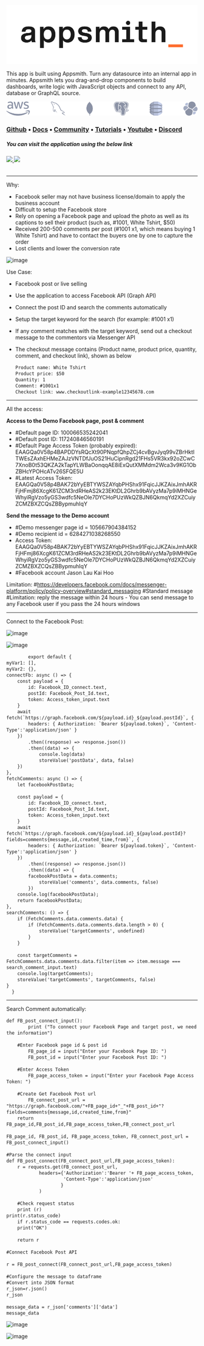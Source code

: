 ![](https://raw.githubusercontent.com/appsmithorg/appsmith/release/static/appsmith_logo_primary.png)

This app is built using Appsmith. Turn any datasource into an internal app in minutes. Appsmith lets you drag-and-drop components to build dashboards, write logic with JavaScript objects and connect to any API, database or GraphQL source.

![](https://raw.githubusercontent.com/appsmithorg/appsmith/release/static/images/integrations.png)

### [Github](https://github.com/appsmithorg/appsmith) • [Docs](https://docs.appsmith.com/?utm_source=github&utm_medium=social&utm_content=appsmith_docs&utm_campaign=null&utm_term=appsmith_docs) • [Community](https://community.appsmith.com/) • [Tutorials](https://github.com/appsmithorg/appsmith/tree/update/readme#tutorials) • [Youtube](https://www.youtube.com/appsmith) • [Discord](https://discord.gg/rBTTVJp)

##### You can visit the application using the below link

###### [![](https://assets.appsmith.com/git-sync/Buttons.svg) ](https://app.appsmith.com/applications/6289e2937901344ba8d17ca5/pages/6289e2937901344ba8d17ca8) [![](https://assets.appsmith.com/git-sync/Buttons2.svg)](https://app.appsmith.com/applications/6289e2937901344ba8d17ca5/pages/6289e2937901344ba8d17ca8/edit)

------------------------------------------------------------------------------------------------------------------------------------------------------

Why:

- Facebook seller may not have business license/domain to apply the business account
- Difficult to setup the Facebook store
- Rely on opening a Facebook page and upload the photo as well as its captions to sell their product (such as, #1001, White Tshirt, $50)
- Received 200-500 comments per post (#1001 x1, which means buying 1 White Tshirt) and have to contact the buyers one by one to capture the order
- Lost clients and lower the conversion rate

<img width="600" alt="image" src="https://user-images.githubusercontent.com/39978937/204190945-23202d28-6eb9-4b0e-886c-4b7d2121aef5.png">


Use Case:
- Facebook post or live selling
- Use the application to access Facebook API (Graph API)
- Connect the post ID and search the comments automatically
- Setup the target keyword for the search (for example: #1001 x1)
- If any comment matches with the target keyword, send out a checkout message to the commentors via Messenger API
- The checkout message contains (Product name, product price, quantity, comment, and checkout link), shown as below

      Product name: White Tshirt
      Product price: $50
      Quantity: 1
      Comment: #1001x1
      Checkout link: www.checkoutlink-example12345678.com
      
------------------------------------------------------------------------------------------------------------------------------------------------------

All the access:

**Access to the Demo Facebook page, post & comment**
- #Default page ID: 100066535242041
- #Default post ID: 117240846560191
- #Default Page Access Token (probably expired): EAAGQa0V58p4BAPDDYsRQcXt90PNqpfQhpZCj4cvBgvJyq99vZBrHktlTWEsZAxhEHMeZAJzVNTDfJuOS21HuCipnRgd21FHs5VR3kx92oZCwC7XnoB0t53QKZA2kTapYLWBaOonqqAE8iExQutXMMdm2Wca3v9KG1ObZBHcYPOHcATv26SFQE5U 
- #Latest Access Token: EAAGQa0V58p4BAK72bYyEBTYWSZAYqbPHShx91FqicJJKZAixJmhAKRFjHFmj86XcgK61ZCM3rdRHeAS2k23EKtDL2Ghrb9bAVyzMa7p9iMHNGeWhyiRgVzo5yGS3wdfc5NeOle7DYCHoPUzWkQZBJN6QkmqYd2XZCuiyZCMZBXZCQsZBBypmuhIqY


**Send the message to the Demo account**
- #Demo messenger page id = 105667904384152
- #Demo recipient id = 6284271038268550
- Access Token: EAAGQa0V58p4BAK72bYyEBTYWSZAYqbPHShx91FqicJJKZAixJmhAKRFjHFmj86XcgK61ZCM3rdRHeAS2k23EKtDL2Ghrb9bAVyzMa7p9iMHNGeWhyiRgVzo5yGS3wdfc5NeOle7DYCHoPUzWkQZBJN6QkmqYd2XZCuiyZCMZBXZCQsZBBypmuhIqY
- #Facebook account Jason Lau Kai Hoo


Limitation:
#https://developers.facebook.com/docs/messenger-platform/policy/policy-overview#standard_messaging
#Standard message
#Limitation: reply the message within 24 hours - You can send message to any Facebook user if you pass the 24 hours windows

            
------------------------------------------------------------------------------------------------------------------------------------------------------

Connect to the Facebook Post:

![image](https://user-images.githubusercontent.com/39978937/204191813-e19fd828-80d3-46a1-9b50-98eea15d30f5.png)

![image](https://user-images.githubusercontent.com/39978937/204191873-15346512-c35f-46d6-a537-0cadeb64fff7.png)

            export default {
	myVar1: [],
	myVar2: {},
	connectFb: async () => {
		const payload = {
			id: Facebook_ID_connect.text,
			postId: Facebook_Post_Id.text,
			token: Access_token_input.text
		}
		await fetch(`https://graph.facebook.com/${payload.id}_${payload.postId}`, {
			headers: { Authorization: `Bearer ${payload.token}`, 'Content-Type':'application/json' }
		})
			.then((response) => response.json())
			.then((data) => {
				console.log(data)
				storeValue('postData', data, false)
		})
	},
	fetchComments: async () => {
		let facebookPostData;
		
		const payload = {
			id: Facebook_ID_connect.text,
			postId: Facebook_Post_Id.text,
			token: Access_token_input.text
		}
		await fetch(`https://graph.facebook.com/${payload.id}_${payload.postId}?fields=comments{message,id,created_time,from}`, {
			headers: { Authorization: `Bearer ${payload.token}`, 'Content-Type':'application/json' }
		})
			.then((response) => response.json())
			.then((data) => {
			facebookPostData = data.comments;
				storeValue('comments', data.comments, false)
			})
		console.log(facebookPostData);
		return facebookPostData;
	},
	searchComments: () => {
		if (FetchComments.data.comments.data) {
			if (FetchComments.data.comments.data.length > 0) {
				storeValue('targetComments', undefined)
			}
		}

		const targetComments = FetchComments.data.comments.data.filter(item => item.message === search_comment_input.text)
		console.log(targetComments);
		storeValue('targetComments', targetComments, false)
	}
      }
      
------------------------------------------------------------------------------------------------------------------------------------------------------

Search Comment automatically:

	def FB_post_connect_input():
    		print ("To connect your Facebook Page and target post, we need the information")
    
    	#Enter Facebook page id & post id
    		FB_page_id = input("Enter your Facebook Page ID: ")
    		FB_post_id = input("Enter your Facebook Post ID: ")
    
    	#Enter Access Token
    		FB_page_access_token = input("Enter your Facebook Page Access Token: ")
    
    	#Create Get Facebook Post url
    		FB_connect_post_url = "https://graph.facebook.com/"+FB_page_id+"_"+FB_post_id+"?fields=comments{message,id,created_time,from}"
   	 	return FB_page_id,FB_post_id,FB_page_access_token,FB_connect_post_url
		
	FB_page_id, FB_post_id, FB_page_access_token, FB_connect_post_url = FB_post_connect_input()
	
	#Parse the connect input
	def FB_post_connect(FB_connect_post_url,FB_page_access_token):
    	r = requests.get(FB_connect_post_url,
                headers={'Authorization':'Bearer '+ FB_page_access_token,
                         'Content-Type':'application/json'
                        }
                )
    
    	#Check request status
    	print (r)
   	print(r.status_code)
    	if r.status_code == requests.codes.ok:
      	print("OK")
    	
    	return r
	
	#Connect Facebook Post API

	r = FB_post_connect(FB_connect_post_url,FB_page_access_token)
	
	#Configure the message to dataframe
	#Convert into JSON format
	r_json=r.json()
	r_json

	message_data = r_json['comments']['data']
	message_data


![image](https://user-images.githubusercontent.com/39978937/204192093-3c7b5189-88ba-4f0c-91f1-c57b77bf27ea.png)

![image](https://user-images.githubusercontent.com/39978937/204192125-4c038ef4-7635-4de4-9a60-1b69d0e97145.png)


